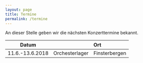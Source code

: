 ```yaml
---
layout: page
title: Termine
permalink: /termine
---
```


An dieser Stelle geben wir die nächsten Konzerttermine bekannt.

| Datum           |                | Ort           |
| ----------------|:--------------:| :-------------|
| 11.6.-13.6.2018 | Orchesterlager | Finsterbergen |